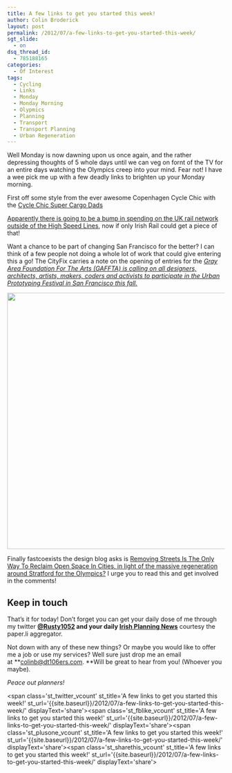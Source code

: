 ```yaml
---
title: A few links to get you started this week!
author: Colin Broderick
layout: post
permalink: /2012/07/a-few-links-to-get-you-started-this-week/
sgt_slide:
  - on
dsq_thread_id:
  - 785188165
categories:
  - Of Interest
tags:
  - Cycling
  - Links
  - Monday
  - Monday Morning
  - Olypmics
  - Planning
  - Transport
  - Transport Planning
  - Urban Regeneration
---
```

Well Monday is now dawning upon us once again, and the rather depressing thoughts of 5 whole days until we can veg on fornt of the TV for an entire days watching the Olympics creep into your mind. Fear not! I have a wee pick me up with a few deadly links to brighten up your Monday morning.

First off some style from the ever awesome Copenhagen Cycle Chic with the <a href="http://www.copenhagencyclechic.com/2012/07/cycle-chic-super-cargo-dads.html?utm_source=feedburner&utm_medium=feed&utm_campaign=Feed%3A+CycleChic-CopenhagenGirlsOnBikes+(Copenhagen+Cycle+Chic+-+Bike+Advocacy+in+High+Heels)" target="_blank">Cycle Chic Super Cargo Dads</a>

<a href="http://www.thetransportpolitic.com/2012/07/17/uk-ramps-up-intercity-rail-investments/" target="_blank">Apparently there is going to be a bump in spending on the UK rail network outside of the High Speed Lines</a>, now if only Irish Rail could get a piece of that!

Want a chance to be part of changing San Francisco for the better? I can think of a few people not doing a whole lot of work that could give entering this a go! The CityFix carries a note on the opening of entries for the <a href="http://thecityfix.com/blog/call-for-projects-urban-prototyping-festival-2012/" target="_blank"><em>Gray Area Foundation For The Arts (GAFFTA) is calling on all designers, architects, artists, makers, coders and activists to participate in the Urban Prototyping Festival in San Francisco this fall.</em></a>

[<img class="alignnone size-large wp-image-2062" title="Removing-streets-is-the-only-way-to-reclaim-open-space-in-cities" src="{{site.baseurl}}/wp-content/uploads/2012/07/Screen-shot-2012-07-29-at-23.33.17-1024x594.png" alt="" width="1024" height="594" />][1]

Finally fastcoexists the design blog asks is <a href="http://www.fastcoexist.com/1680214/removing-streets-is-the-only-way-to-reclaim-open-space-in-cities#1" target="_blank">Removing Streets Is The Only Way To Reclaim Open Space In Cities, in light of the massive regeneration around Stratford for the Olympics?</a> I urge you to read this and get involved in the comments!

## Keep in touch

That&#8217;s it for today! Don&#8217;t forget you can get your daily dose of me through my twitter **[@Rusty1052][2] **and your daily** <a href="http://paper.li/rusty1052/1319808325" target="_blank">Irish Planning News</a>** courtesy the paper.li aggregator.

Not down with any of these new things? Or maybe you would like to offer me a job or use my services? Well sure just drop me an email at **colinb@dt106ers.com. **Will be great to hear from you! (Whoever you maybe).

*Peace out planners!*

<span class='st\_twitter\_vcount' st\_title='A few links to get you started this week!' st\_url='{{site.baseurl}}/2012/07/a-few-links-to-get-you-started-this-week/' displayText='share'></span><span class='st\_fblike\_vcount' st\_title='A few links to get you started this week!' st\_url='{{site.baseurl}}/2012/07/a-few-links-to-get-you-started-this-week/' displayText='share'></span><span class='st\_plusone\_vcount' st\_title='A few links to get you started this week!' st\_url='{{site.baseurl}}/2012/07/a-few-links-to-get-you-started-this-week/' displayText='share'></span><span class='st\_sharethis\_vcount' st\_title='A few links to get you started this week!' st\_url='{{site.baseurl}}/2012/07/a-few-links-to-get-you-started-this-week/' displayText='share'></span>

 [1]: http://www.fastcoexist.com/1680214/removing-streets-is-the-only-way-to-reclaim-open-space-in-cities#1
 [2]: http://twitter.com/rusty1052